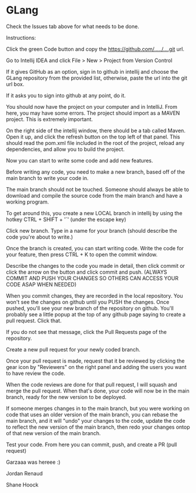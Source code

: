 # GLang
Check the Issues tab above for what needs to be done.

Instructions:

Click the green Code button and copy the https://github.com/...../....git url.

Go to Intellij IDEA and click File > New > Project from Version Control

If it gives GitHub as an option, sign in to github in intellij and choose the GLang repository from the provided list, otherwise, paste the url into the git url box.

If it asks you to sign into github at any point, do it.

You should now have the project on your computer and in IntelliJ. From here, you may have some errors. The project should import as a MAVEN project. This is extremely important.

On the right side of the intellij window, there should be a tab called Maven. Open it up, and click the refresh button on the top left of that panel. This should read the pom.xml file included in the root of the project, reload any dependencies, and allow you to build the project.

Now you can start to write some code and add new features.

Before writing any code, you need to make a new branch, based off of the main branch to write your code in.

The main branch should not be touched. Someone should always be able to download and compile the source code from the main branch and have a working program.

To get around this, you create a new LOCAL branch in intellij by using the hotkey CTRL + SHIFT + '`' (under the escape key)

Click new branch. Type in a name for your branch (should describe the code you're about to write.)

Once the branch is created, you can start writing code. Write the code for your feature, then press CTRL + K to open the commit window.

Describe the changes to the code you made in detail, then click commit or click the arrow on the button and click commit and push.
(ALWAYS COMMIT AND PUSH YOUR CHANGES SO OTHERS CAN ACCESS YOUR CODE ASAP WHEN NEEDED)

When you commit changes, they are recorded in the local repository. You won't see the changes on github until you PUSH the changes. Once pushed, you'll see your new branch of the repository on github. You'll probably see a little popup at the top of any github page saying to create a pull request. Click that.

If you do not see that message, click the Pull Requests page of the repository.

Create a new pull request for your newly coded branch.

Once your pull request is made, request that it be reviewed by clicking the gear icon by "Reviewers" on the right panel and adding the users you want to have review the code.

When the code reviews are done for that pull request, I will squash and merge the pull request. When that's done, your code will now be in the main branch, ready for the new version to be deployed.

If someone merges changes in to the main branch, but you were working on code that uses an older version of the main branch, you can rebase the main branch, and it will "undo" your changes to the code, update the code to reflect the new version of the main branch, then redo your changes ontop of that new version of the main branch. 

Test your code. From here you can commit, push, and create a PR (pull request)

Garzaaa was hereee :)

Jordan Renaud

Shane Hoock 